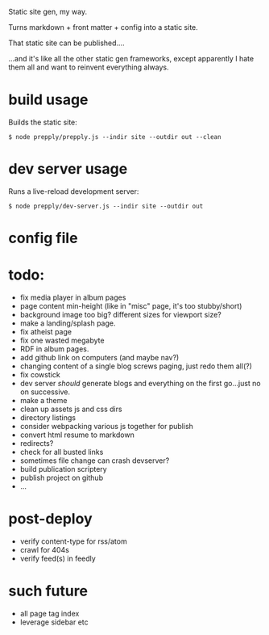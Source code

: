 Static site gen, my way.

Turns markdown + front matter + config into a static site.

That static site can be published....

...and it's like all the other static gen frameworks, except apparently I hate them all
and want to reinvent everything always.

# build usage

Builds the static site:

```
$ node prepply/prepply.js --indir site --outdir out --clean
```

# dev server usage

Runs a live-reload development server:

```
$ node prepply/dev-server.js --indir site --outdir out
```

# config file


# todo:

* fix media player in album pages
* page content min-height (like in "misc" page, it's too stubby/short)
* background image too big?  different sizes for viewport size?
* make a landing/splash page.
* fix atheist page
* fix one wasted megabyte
* RDF in album pages.
* add github link on computers (and maybe nav?)
* changing content of a single blog screws paging, just redo them all(?)
* fix cowstick
* dev server _should_ generate blogs and everything on the first go...just no on successive.
* make a theme
* clean up assets js and css dirs
* directory listings
* consider webpacking various js together for publish
* convert html resume to markdown
* redirects?
* check for all busted links
* sometimes file change can crash devserver?
* build publication scriptery
* publish project on github
* ...

# post-deploy

* verify content-type for rss/atom
* crawl for 404s
* verify feed(s) in feedly

# such future

* all page tag index
* leverage sidebar etc
